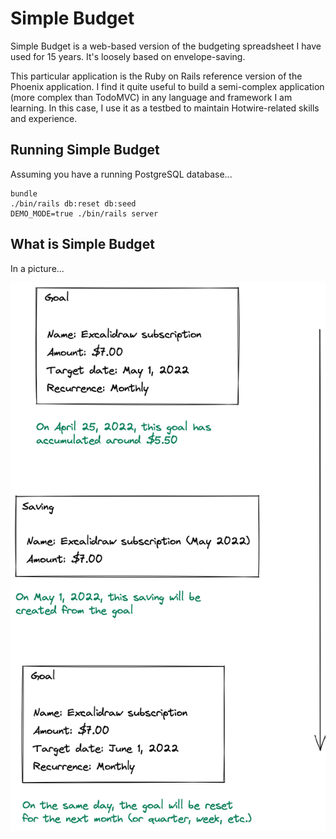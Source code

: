 # Simple Budget

Simple Budget is a web-based version of the budgeting spreadsheet I have used for 15 years. It's loosely based on envelope-saving.

This particular application is the Ruby on Rails reference version of the Phoenix application. I find it quite useful to build a semi-complex application (more complex than TodoMVC) in any language and framework I am learning. In this case, I use it as a testbed to maintain Hotwire-related skills and experience.

## Running Simple Budget

Assuming you have a running PostgreSQL database...

    bundle
    ./bin/rails db:reset db:seed
    DEMO_MODE=true ./bin/rails server

## What is Simple Budget

In a picture...

![goals to saving](/docs/goals_to_savings_gu1aiCah6hu6.png)
